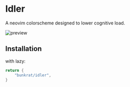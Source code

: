 # Idler

A neovim colorscheme designed to lower cognitive load.

![preview](https://github.com/abql/idler/assets/64753993/47f408a2-d27d-4ba2-92c7-430dac950cb5)

## Installation

with lazy:

```lua
return {
    "bunkrat/idler",
}
```
